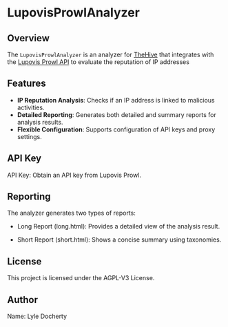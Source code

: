 # LupovisProwlAnalyzer

## Overview

The `LupovisProwlAnalyzer` is an analyzer for [TheHive](https://thehive-project.org) that integrates with the [Lupovis Prowl API](https://api.prowl.lupovis.io) to evaluate the reputation of IP addresses

## Features

- **IP Reputation Analysis**: Checks if an IP address is linked to malicious activities.
- **Detailed Reporting**: Generates both detailed and summary reports for analysis results.
- **Flexible Configuration**: Supports configuration of API keys and proxy settings.

## API Key

API Key: Obtain an API key from Lupovis Prowl.

## Reporting
The analyzer generates two types of reports:

- Long Report (long.html): Provides a detailed view of the analysis result.

- Short Report (short.html): Shows a concise summary using taxonomies.

## License
This project is licensed under the AGPL-V3 License.

## Author
Name: Lyle Docherty
